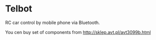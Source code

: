 Telbot
======
RC car control by mobile phone via Bluetooth.

You cen buy set of components from http://sklep.avt.pl/avt3099b.html


